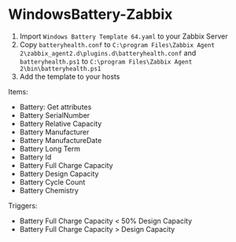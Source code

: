 # WindowsBattery-Zabbix
 
1. Import `Windows Battery Template 64.yaml` to your Zabbix Server
2. Copy `batteryhealth.conf` to `C:\program Files\Zabbix Agent 2\zabbix_agent2.d\plugins.d\batteryhealth.conf` and `batteryhealth.ps1` to `C:\program Files\Zabbix Agent 2\bin\batteryhealth.ps1`
3. Add the template to your hosts

Items:
 - Battery: Get attributes
 - Battery SerialNumber
 - Battery Relative Capacity
 - Battery Manufacturer
 - Battery ManufactureDate
 - Battery Long Term
 - Battery Id
 - Battery Full Charge Capacity
 - Battery Design Capacity
 - Battery Cycle Count
 - Battery Chemistry

Triggers:
 - Battery Full Charge Capacity < 50% Design Capacity
 - Battery Full Charge Capacity > Design Capacity